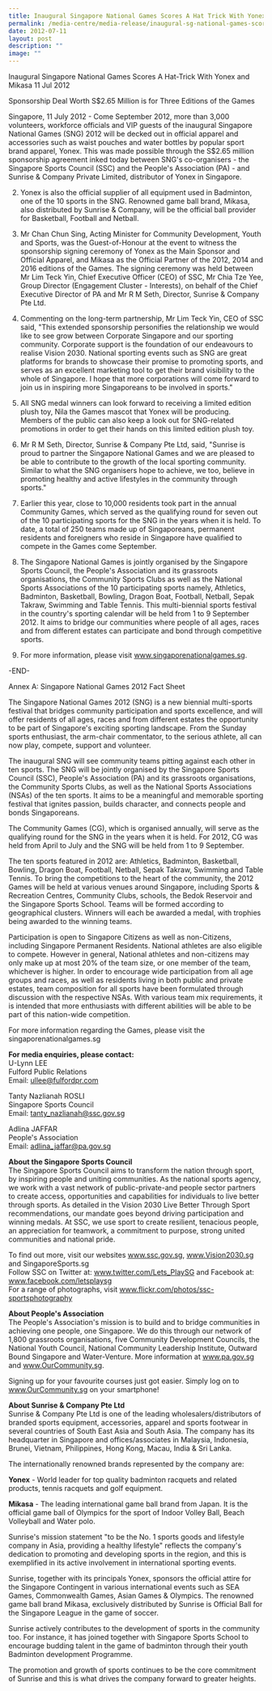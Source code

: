 ```yaml
---
title: Inaugural Singapore National Games Scores A Hat Trick With Yonex and Mikasa
permalink: /media-centre/media-release/inaugural-sg-national-games-scores-a-hat-trick/
date: 2012-07-11
layout: post
description: ""
image: ""
---
```

Inaugural Singapore National Games Scores A Hat-Trick With Yonex and Mikasa
11 Jul 2012


Sponsorship Deal Worth S$2.65 Million is for Three Editions of the Games

	
Singapore, 11 July 2012 - Come September 2012, more than 3,000 volunteers, workforce officials and VIP guests of the inaugural Singapore National Games (SNG) 2012 will be decked out in official apparel and accessories such as waist pouches and water bottles by popular sport brand apparel, Yonex. This was made possible through the S$2.65 million sponsorship agreement inked today between SNG's co-organisers - the Singapore Sports Council (SSC) and the People's Association (PA) - and Sunrise & Company Private Limited, distributor of Yonex in Singapore.

2. Yonex is also the official supplier of all equipment used in Badminton, one of the 10 sports in the SNG. Renowned game ball brand, Mikasa, also distributed by Sunrise & Company, will be the official ball provider for Basketball, Football and Netball.

3. Mr Chan Chun Sing, Acting Minister for Community Development, Youth and Sports, was the Guest-of-Honour at the event to witness the sponsorship signing ceremony of Yonex as the Main Sponsor and Official Apparel, and Mikasa as the Official Partner of the 2012, 2014 and 2016 editions of the Games. The signing ceremony was held between Mr Lim Teck Yin, Chief Executive Officer (CEO) of SSC, Mr Chia Tze Yee, Group Director (Engagement Cluster - Interests), on behalf of the Chief Executive Director of PA and Mr R M Seth, Director, Sunrise & Company Pte Ltd.

4. Commenting on the long-term partnership, Mr Lim Teck Yin, CEO of SSC said, "This extended sponsorship personifies the relationship we would like to see grow between Corporate Singapore and our sporting community. Corporate support is the foundation of our endeavours to realise Vision 2030. National sporting events such as SNG are great platforms for brands to showcase their promise to promoting sports, and serves as an excellent marketing tool to get their brand visibility to the whole of Singapore. I hope that more corporations will come forward to join us in inspiring more Singaporeans to be involved in sports."

5. All SNG medal winners can look forward to receiving a limited edition plush toy, Nila the Games mascot that Yonex will be producing. Members of the public can also keep a look out for SNG-related promotions in order to get their hands on this limited edition plush toy.

6. Mr R M Seth, Director, Sunrise & Company Pte Ltd, said, "Sunrise is proud to partner the Singapore National Games and we are pleased to be able to contribute to the growth of the local sporting community. Similar to what the SNG organisers hope to achieve, we too, believe in promoting healthy and active lifestyles in the community through sports."

7. Earlier this year, close to 10,000 residents took part in the annual Community Games, which served as the qualifying round for seven out of the 10 participating sports for the SNG in the years when it is held. To date, a total of 250 teams made up of Singaporeans, permanent residents and foreigners who reside in Singapore have qualified to compete in the Games come September.

8. The Singapore National Games is jointly organised by the Singapore Sports Council, the People's Association and its grassroots organisations, the Community Sports Clubs as well as the National Sports Associations of the 10 participating sports namely, Athletics, Badminton, Basketball, Bowling, Dragon Boat, Football, Netball, Sepak Takraw, Swimming and Table Tennis. This multi-biennial sports festival in the country's sporting calendar will be held from 1 to 9 September 2012. It aims to bridge our communities where people of all ages, races and from different estates can participate and bond through competitive sports.

9. For more information, please visit www.singaporenationalgames.sg.

-END-

Annex A: Singapore National Games 2012 Fact Sheet

The Singapore National Games 2012 (SNG) is a new biennial multi-sports festival that bridges community participation and sports excellence, and will offer residents of all ages, races and from different estates the opportunity to be part of Singapore's exciting sporting landscape. From the Sunday sports enthusiast, the arm-chair commentator, to the serious athlete, all can now play, compete, support and volunteer.

The inaugural SNG will see community teams pitting against each other in ten sports. The SNG will be jointly organised by the Singapore Sports Council (SSC), People's Association (PA) and its grassroots organisations, the Community Sports Clubs, as well as the National Sports Associations (NSAs) of the ten sports. It aims to be a meaningful and memorable sporting festival that ignites passion, builds character, and connects people and bonds Singaporeans.

The Community Games (CG), which is organised annually, will serve as the qualifying round for the SNG in the years when it is held. For 2012, CG was held from April to July and the SNG will be held from 1 to 9 September.

The ten sports featured in 2012 are: Athletics, Badminton, Basketball, Bowling, Dragon Boat, Football, Netball, Sepak Takraw, Swimming and Table Tennis. To bring the competitions to the heart of the community, the 2012 Games will be held at various venues around Singapore, including Sports & Recreation Centres, Community Clubs, schools, the Bedok Reservoir and the Singapore Sports School. Teams will be formed according to geographical clusters. Winners will each be awarded a medal, with trophies being awarded to the winning teams.

Participation is open to Singapore Citizens as well as non-Citizens, including Singapore Permanent Residents. National athletes are also eligible to compete. However in general, National athletes and non-citizens may only make up at most 20% of the team size, or one member of the team, whichever is higher. In order to encourage wide participation from all age groups and races, as well as residents living in both public and private estates, team composition for all sports have been formulated through discussion with the respective NSAs. With various team mix requirements, it is intended that more enthusiasts with different abilities will be able to be part of this nation-wide competition.

For more information regarding the Games, please visit the singaporenationalgames.sg

**For media enquiries, please contact:**
<br>
U-Lynn LEE
<br>Fulford Public Relations 
<br>Email: ullee@fulfordpr.com

Tanty Nazlianah ROSLI 
<br>Singapore Sports Council 
<br>Email: tanty_nazlianah@ssc.gov.sg

Adlina JAFFAR
<br>People's Association
<br>Email: adlina_jaffar@pa.gov.sg


**About the Singapore Sports Council**
<br>
The Singapore Sports Council aims to transform the nation through sport, by inspiring people and uniting communities. As the national sports agency, we work with a vast network of public-private-and people sector partners to create access, opportunities and capabilities for individuals to live better through sports. As detailed in the Vision 2030 Live Better Through Sport recommendations, our mandate goes beyond driving participation and winning medals. At SSC, we use sport to create resilient, tenacious people, an appreciation for teamwork, a commitment to purpose, strong united communities and national pride.

To find out more, visit our websites www.ssc.gov.sg, www.Vision2030.sg and SingaporeSports.sg
<br>
Follow SSC on Twitter at: www.twitter.com/Lets_PlaySG and Facebook at: www.facebook.com/letsplaysg
<br>
For a range of photographs, visit www.flickr.com/photos/ssc-sportsphotography

**About People's Association**
<br>
The People's Association's mission is to build and to bridge communities in achieving one people, one Singapore. We do this through our network of 1,800 grassroots organisations, five Community Development Councils, the National Youth Council, National Community Leadership Institute, Outward Bound Singapore and Water-Venture. More information at www.pa.gov.sg and www.OurCommunity.sg.



Signing up for your favourite courses just got easier. Simply log on to www.OurCommunity.sg on your smartphone!

**About Sunrise & Company Pte Ltd**
<br>
Sunrise & Company Pte Ltd is one of the leading wholesalers/distributors of branded sports equipment, accessories, apparel and sports footwear in several countries of South East Asia and South Asia. The company has its headquarter in Singapore and offices/associates in Malaysia, Indonesia, Brunei, Vietnam, Philippines, Hong Kong, Macau, India & Sri Lanka.

The internationally renowned brands represented by the company are:

**Yonex** - World leader for top quality badminton racquets and related products, tennis racquets and golf equipment.

**Mikasa** - The leading international game ball brand from Japan. It is the official game ball of Olympics for the sport of Indoor Volley Ball, Beach Volleyball and Water polo.

Sunrise's mission statement "to be the No. 1 sports goods and lifestyle company in Asia, providing a healthy lifestyle" reflects the company's dedication to promoting and developing sports in the region, and this is exemplified in its active involvement in international sporting events.

Sunrise, together with its principals Yonex, sponsors the official attire for the Singapore Contingent in various international events such as SEA Games, Commonwealth Games, Asian Games & Olympics. The renowned game ball brand Mikasa, exclusively distributed by Sunrise is Official Ball for the Singapore League in the game of soccer.

Sunrise actively contributes to the development of sports in the community too. For instance, it has joined together with Singapore Sports School to encourage budding talent in the game of badminton through their youth Badminton development Programme.

The promotion and growth of sports continues to be the core commitment of Sunrise and this is what drives the company forward to greater heights.